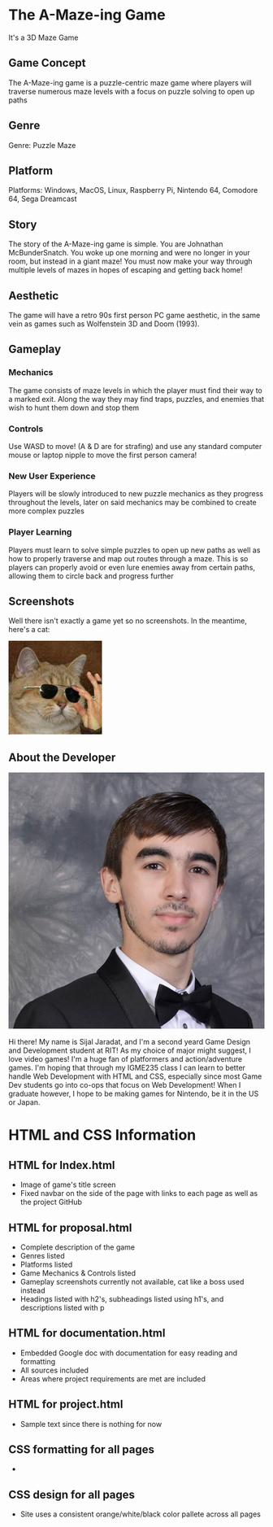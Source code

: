 # The A-Maze-ing Game

It's a 3D Maze Game

## Game Concept
The A-Maze-ing game is a puzzle-centric maze game where players will traverse numerous maze levels with a focus on puzzle solving to open up paths

## Genre
Genre: Puzzle Maze

## Platform
Platforms: Windows, MacOS, Linux, Raspberry Pi, Nintendo 64, Comodore 64, Sega Dreamcast

## Story
The story of the A-Maze-ing game is simple. You are Johnathan McBunderSnatch. You woke up one morning and were no longer in your room, but instead in a giant maze! You must now make your way through multiple levels of mazes in hopes of escaping and getting back home!

## Aesthetic
The game will have a retro 90s first person PC game aesthetic, in the same vein as games such as Wolfenstein 3D and Doom (1993).

## Gameplay
### Mechanics
The game consists of maze levels in which the player must find their way to a marked exit. Along the way they may find traps, puzzles, and enemies that wish to hunt them down and stop them

### Controls
Use WASD to move! (A & D are for strafing) and use any standard computer mouse or laptop nipple to move the first person camera!

### New User Experience
Players will be slowly introduced to new puzzle mechanics as they progress throughout the levels, later on said mechanics may be combined to create more complex puzzles

### Player Learning
Players must learn to solve simple puzzles to open up new paths as well as how to properly traverse and map out routes through a maze. This is so players can properly avoid or even lure enemies away from certain paths, allowing them to circle back and progress further

## Screenshots
Well there isn't exactly a game yet so no screenshots. In the meantime, here's a cat:

![Project 1 File Structure](images/catlikeaboss.jpg "Project 1 File Structure") 

## About the Developer
![Project 1 File Structure](images/selfpic.jpg "Project 1 File Structure") 

Hi there! My name is Sijal Jaradat, and I'm a second yeard Game Design and Development student at RIT! As my choice of major might suggest, I love video games! I'm a huge fan of platformers and action/adventure games. I'm hoping that through my IGME235 class I can learn to better handle Web Development with HTML and CSS, especially since most Game Dev students go into co-ops that focus on Web Development! When I graduate however, I hope to be making games for Nintendo, be it in the US or Japan.




# HTML and CSS Information

## HTML for Index.html
- Image of game's title screen
- Fixed navbar on the side of the page with links to each page as well as the project GitHub

## HTML for proposal.html
- Complete description of the game
- Genres listed
- Platforms listed
- Game Mechanics & Controls listed
- Gameplay screenshots currently not available, cat like a boss used instead
- Headings listed with h2's, subheadings listed using h1's, and descriptions listed with p

## HTML for documentation.html
- Embedded Google doc with documentation for easy reading and formatting
- All sources included
- Areas where project requirements are met are included

## HTML for project.html
- Sample text since there is nothing for now

## CSS formatting for all pages
- 

## CSS design for all pages
- Site uses a consistent orange/white/black color pallete across all pages

